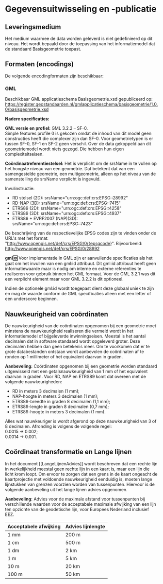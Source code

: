 # Gegevensuitwisseling en -publicatie

## Leveringsmedium

Het medium waarmee de data worden geleverd is niet gedefinieerd op dit niveau.
Het wordt bepaald door de toepassing van het informatiemodel dat de
standaard Basisgeometrie toepast.

## Formaten (encodings)

De volgende encodingformaten zijn beschikbaar:

### GML

Beschikbaar <a>GML</a> applicatieschema Basisgeometrie.xsd gepubliceerd op:
https://register.geostandaarden.nl/gmlapplicatieschema/basisgeometrie/1.0.0/basisgeometrie.xsd

**Nadere specificaties:**

**GML versie en profiel:** GML 3.2.2 – SF-0.  
Simple features profile 0 is gekozen omdat de inhoud van dit model geen
constructies heeft die complexer zijn dan SF-0. Voor geometrietypen is er tussen
SF-0, SF-1 en SF-2 geen verschil. Over de data gekoppeld aan dit geometriemodel
wordt niets gezegd. Die hebben hun eigen complexiteitseisen.

**Coördinaatreferentiestelsel:** Het is verplicht om de srsName in te vullen op
het hoogste niveau van een geometrie. Dat betekent dat van een samengestelde
geometrie, een multigeometrie, alleen op het niveau van de samenstelling de
srsName verplicht is ingevuld.

Invulinstructie:

- RD stelsel (2D): srsName="urn:ogc:def:crs:EPSG::28992"
- RD-NAP (3D): srsName="urn:ogc:def:crs:EPSG::7415"
- ETRS89 (2D): srsName="urn:ogc:def:crs:EPSG::4258"
- ETRS89 (3D): srsName="urn:ogc:def:crs:EPSG::4937"
- ETRS89 + EVRF2007 (NAP)(3D): srsName="urn:ogc:def:crs:EPSG::7423"

De beschrijving van de respectievelijke EPSG codes zijn te vinden onder de URL's
met het format: "http://www.opengis.net/def/crs/EPSG/0/{epsgcode}".
Bijvoorbeeld: http://www.opengis.net/def/crs/EPSG/0/28992

**gml:id:** Voor implementatie in GML zijn er aanvullende specificaties als het
gaat om het invullen van een gml:id attribuut. Dit gml:id attribuut heeft geen
informatiewaarde maar is nodig om interne en externe referenties te realiseren
voor gebruik binnen het GML formaat. Voor de GML 3.2.1 was dit een verplicht
element maar voor GML 3.2.2 is dit optioneel.

Indien de optionele gml:id wordt toegepast dient deze globaal uniek te zijn en
mag de waarde conform de GML specificaties alleen met een letter of een
underscore beginnen.

## Nauwkeurigheid van coördinaten

De nauwkeurigheid van de coördinaten opgenomen bij een geometrie moet minstens
de nauwkeurigheid realiseren die vermeld wordt in het informatiemodel of
bijgeleverde inwinningseisen. Meestal is het aantal decimalen dat in software
standaard wordt opgeleverd groter. Deze decimalen hebben dan geen betekenis
meer. Om te voorkomen dat er te grote databestanden ontstaan wordt aanbevolen de
coördinaten af te ronden op 1 millimeter of het equivalent daarvan in graden.

**Aanbeveling:** Coördinaten opgenomen bij een geometrie worden standaard uitgewisseld met een
getalsnauwkeurigheid van 1 mm of het equivalent daarvan in graden. Voor RD, NAP
en ETRS89 komt dat overeen met de volgende nauwkeurigheden:

- RD in meters 3 decimalen (1 mm);  
- NAP-hoogte in meters 3 decimalen (1 mm);  
- ETRS89-breedte in graden 8 decimalen (1,1 mm);  
- ETRS89-lengte in graden 8 decimalen (0,7 mm);  
- ETRS89-hoogte in meters 3 decimalen (1 mm).

Alles wat nauwkeuriger is wordt afgerond op deze nauwkeurigheid van 3 of 8
decimalen. Afronding is volgens de volgende regel:  
0.0015 &rarr; 0.002;  
0.0014 &rarr; 0.001.

## Coördinaat transformatie en Lange lijnen

In het document [[LangeLijnenAdvies]] wordt beschreven dat een rechte lijn in werkelijkheid  meestal geen rechte lijn in een kaart is, maar een lijn die licht krom loopt. Om ervoor te zorgen dat een grens in de kaart ongeacht de kaartprojectie met voldoende nauwkeurigheid eenduidig is, moeten lange lijnstukken van grenzen voorzien worden van tussenpunten. Hiervoor is de volgende aanbeveling uit het lange lijnen advies opgenomen.

**Aanbeveling:** Advies voor de maximale afstand voor tussenpunten bij verschillende waarden voor de acceptabele maximale afwijking van een lijn ten opzichte van de geodetische lijn, voor Europees Nederland inclusief EEZ.

| Acceptabele afwijking | Advies lijnlengte |
| --------------------- | ----------------- |
| 1 mm                  | 200 m             |
| 1 cm                  | 500 m             |
| 1 dm                  | 2 km              |
| 1 m                   | 5 km              |
| 10 m                  | 20 km             |
| 100 m                 | 50 km             |
